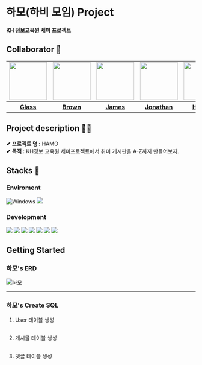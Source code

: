 # 하모(하비 모임) Project
<b>KH 정보교육원 세미 프로젝트 </b></br>
## Collaborator 👋
<table>
  <tr>
    <td><a href="https://github.com/cold-glass"><img src="https://i.ibb.co/Jcmfdv0/youngchan.png" width="100px"/></a></td>
    <td><a href="https://github.com/tjdgusghkd"><img src="https://i.ibb.co/RDBb8kD/seonghyeon.png" width="100px"/></a></td>
    <td><a href="https://github.com/khjun98"><img src="https://i.ibb.co/Qbm153H/hyeonjun.png" width="100px"/></a></td>
    <td><a href="https://github.com/JuHyeong2"><img src="https://i.ibb.co/YQ5Rj8G/juhyeong.png" width="100px"/></a></td>
    <td><a href="https://github.com/AhnChaeJin"><img src="https://i.ibb.co/rH7b7s4/cheajin.png" width="100px"/></a></td>
  </tr>
  <tr>
    <th><a href="https://github.com/cold-glass"/>Glass</th>
    <th><a href="https://github.com/tjdgusghkd"/>Brown</th>
    <th><a href="https://github.com/khjun98"/>James</th>
    <th><a href="https://github.com/JuHyeong2"/>Jonathan</th>
    <th><a href="https://github.com/AhnChaeJin"/>Hunter</th>
  </tr>
</table>

## Project description 🧑‍💻
<b>✔ 프로젝트 명 :</b> HAMO </br>
<b>✔ 목적 :</b> KH정보 교육원 세미프로젝트에서 취미 게시판을 A-Z까지 만들어보자. </br>

## Stacks 📝
### Enviroment 
![Windows](https://img.shields.io/badge/Windows-0078D6?style=for-the-badge&logo=windows&logoColor=white)
<img src="https://img.shields.io/badge/git-F05032?style=for-the-badge&logo=git&logoColor=white">


### Development
<img src="https://img.shields.io/badge/html5-E34F26?style=for-the-badge&logo=html5&logoColor=white"> <img src="https://img.shields.io/badge/css-1572B6?style=for-the-badge&logo=css3&logoColor=white"> <img src="https://img.shields.io/badge/javascript-F7DF1E?style=for-the-badge&logo=javascript&logoColor=black"> <img src="https://img.shields.io/badge/java-007396?style=for-the-badge&logo=java&logoColor=white"> <img src="https://img.shields.io/badge/oracle-F80000?style=for-the-badge&logo=oracle&logoColor=white"> <img src="https://img.shields.io/badge/spring-6DB33F?style=for-the-badge&logo=spring&logoColor=white"> <img src="https://img.shields.io/badge/springboot-6DB33F?style=for-the-badge&logo=springboot&logoColor=white">


## Getting Started
### 하모's ERD

![하모](https://github.com/user-attachments/assets/4132a8ee-12d6-4ca9-8098-ae7feba9d0b2)


---

### 하모's Create SQL
1. User 테이블 생성
```

```
2. 게시물 테이블 생성
```

```
3. 댓글 테이블 생성
```

```
